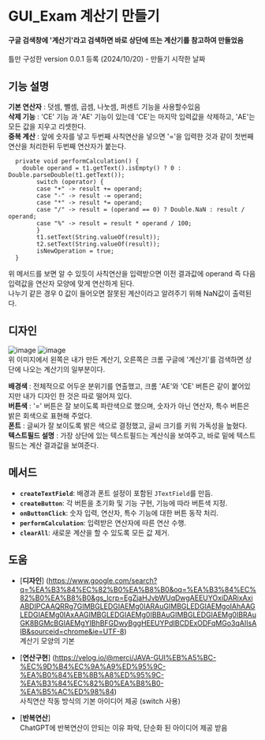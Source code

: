# GUI_Exam 계산기 만들기<br>
#### 구글 검색창에 '계산기'라고 검색하면 바로 상단에 뜨는 계산기를 참고하여 만들었음<br>
틀만 구성한 version 0.0.1 등록 (2024/10/20) - 만들기 시작한 날짜

## 기능 설명<br>
**기본 연산자** : 덧셈, 뺄셈, 곱셈, 나눗셈, 퍼센트 기능을 사용할수있음<br>
**삭제 기능** : 'CE' 기능 과 'AE' 기능이 있는데 'CE'는 마지막 입력값을 삭제하고, 'AE'는 모든 값을 지우고 리셋한다.<br>
**중복 계산** : 앞에 숫자를 넣고 두번째 사칙연산을 넣으면 '='을 입력한 것과 같이 첫번째 연산을 처리한뒤 두번째 연산자가 붙는다.<br>
```
  private void performCalculation() {
    double operand = t1.getText().isEmpty() ? 0 : Double.parseDouble(t1.getText());
		switch (operator) {
		case "+" -> result += operand;
		case "-" -> result -= operand;
		case "*" -> result *= operand;
		case "/" -> result = (operand == 0) ? Double.NaN : result / operand;
		case "%" -> result = result * operand / 100;
		}
		t1.setText(String.valueOf(result));
		t2.setText(String.valueOf(result));
		isNewOperation = true;
  }
```
위 메서드를 보면 알 수 있듯이 사칙연산을 입력받으면 이전 결과값에 operand 즉 다음 입력값을 연산자 모양에 맞게 연산하게 된다.<br>
나누기 같은 경우 0 값이 들어오면 잘못된 계산이라고 알려주기 위해 NaN값이 출력된다.<br>
## 디자인 <br>
![image](https://github.com/user-attachments/assets/2c67e313-7d03-4b1e-9b8c-59a9b1c266c4)
![image](https://github.com/user-attachments/assets/1dab60a7-bf7f-4e78-811b-844fdd6dbb1b) <br>
위 이미지에서 왼쪽은 내가 만든 계산기, 오른쪽은 크롬 구글에 '계산기'를 검색하면 상단에 나오는 계산기의 일부분이다.<br>


**배경색** : 전체적으로 어두운 분위기를 연출했고, 크롬 'AE'와 'CE' 버튼은 같이 붙어있지만 내가 디자인 한 것은 따로 떨어져 있다.<br>
**버튼색** : '=' 버튼은 잘 보이도록 파란색으로 했으며, 숫자가 아닌 연산자, 특수 버튼은 밝은 회색으로 표현해 주었다. <br>
**폰트** : 글씨가 잘 보이도록 밝은 색으로 결정했고, 글씨 크기를 키워 가독성을 높혔다.<br>
**텍스트필드 설명** : 가장 상단에 있는 텍스트필드는 계산식을 보여주고, 바로 밑에 텍스트필드는 계산 결과값을 보여준다.<br>

## 메서드 <br>

- **`createTextField`**: 배경과 폰트 설정이 포함된 `JTextField`를 만듬.
- **`createButton`**: 각 버튼을 초기화 및 기능 구현, 기능에 따라 버튼색 지정.
- **`onButtonClick`**: 숫자 입력, 연산자, 특수 기능에 대한 버튼 동작 처리.
- **`performCalculation`**: 입력받은 연산자에 따른 연산 수행.
- **`clearAll`**: 새로운 계산을 할 수 있도록 모든 값 제거.

## 도움 <br>
- [**디자인**] (https://www.google.com/search?q=%EA%B3%84%EC%82%B0%EA%B8%B0&oq=%EA%B3%84%EC%82%B0%EA%B8%B0&gs_lcrp=EgZjaHJvbWUqDwgAEEUYOxiDARixAxiABDIPCAAQRRg7GIMBGLEDGIAEMg0IARAuGIMBGLEDGIAEMgoIAhAAGLEDGIAEMg0IAxAAGIMBGLEDGIAEMg0IBBAuGIMBGLEDGIAEMg0IBRAuGK8BGMcBGIAEMgYIBhBFGDwyBggHEEUYPdIBCDExODFqMGo3qAIIsAIB&sourceid=chrome&ie=UTF-8) <br>
계산기 모양의 기본

- [**연산구현**] (https://velog.io/@merci/JAVA-GUI%EB%A5%BC-%EC%9D%B4%EC%9A%A9%ED%95%9C-%EA%B0%84%EB%8B%A8%ED%95%9C-%EA%B3%84%EC%82%B0%EA%B8%B0-%EA%B5%AC%ED%98%84) <br>
사칙연산 작동 방식의 기본 아이디어 제공 (switch 사용)

- [**반복연산**] <br>
ChatGPT에 반복연산이 안되는 이유 파악, 단순화 된 아이디어 제공 받음
